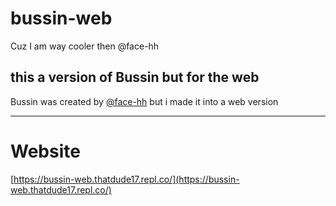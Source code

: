 # bussin-web
Cuz I am way cooler then @face-hh

## this a version of Bussin but for the web

Bussin was created by [@face-hh](https://github.com/face-hh) but i made it into a web version

--- --- --- --- --- --- --- ---


# Website

[https://bussin-web.thatdude17.repl.co/](https://bussin-web.thatdude17.repl.co/)
